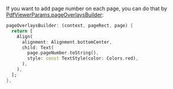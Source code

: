 If you want to add page number on each page, you can do that by [PdfViewerParams.pageOverlaysBuilder](https://pub.dev/documentation/pdfrx/latest/pdfrx/PdfViewerParams/pageOverlaysBuilder.html):

```dart
pageOverlaysBuilder: (context, pageRect, page) {
  return [
    Align(
      alignment: Alignment.bottomCenter,
      child: Text(
        page.pageNumber.toString(),
        style: const TextStyle(color: Colors.red),
      ),
    ),
  ];
},
```
